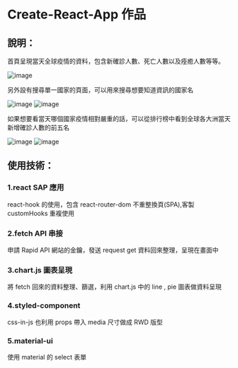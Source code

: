 # Create-React-App 作品

## 說明：

首頁呈現當天全球疫情的資料，包含新確診人數、死亡人數以及痊癒人數等等。

![image](https://github.com/ThomasLeiHsu/Covid/blob/developer/src/screenShot/homepage.png)

另外設有搜尋單一國家的頁面，可以用來搜尋想要知道資訊的國家名

![image](https://github.com/ThomasLeiHsu/Covid/blob/developer/src/screenShot/searchpage.png)
![image](https://github.com/ThomasLeiHsu/Covid/blob/developer/src/screenShot/searchpage2.png)

如果想要看當天哪個國家疫情相對嚴重的話，可以從排行榜中看到全球各大洲當天新增確診人數的前五名

![image](https://github.com/ThomasLeiHsu/Covid/blob/developer/src/screenShot/boardpage.png)
![image](https://github.com/ThomasLeiHsu/Covid/blob/developer/src/screenShot/boardpage2.png)

## 使用技術：

### 1.react SAP 應用

react-hook 的使用，包含 react-router-dom 不重整換頁(SPA),客製 customHooks 重複使用

### 2.fetch API 串接

申請 Rapid API 網站的金鑰，發送 request get 資料回來整理，呈現在畫面中

### 3.chart.js 圖表呈現

將 fetch 回來的資料整理、篩選，利用 chart.js 中的 line , pie 圖表做資料呈現

### 4.styled-component

css-in-js 也利用 props 帶入 media 尺寸做成 RWD 版型

### 5.material-ui

使用 material 的 select 表單
